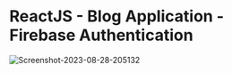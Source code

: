 # ReactJS - Blog Application - Firebase Authentication
<img src="https://i.ibb.co/Rg69Nx6/Screenshot-2023-08-28-205132.jpg" alt="Screenshot-2023-08-28-205132" border="0">
